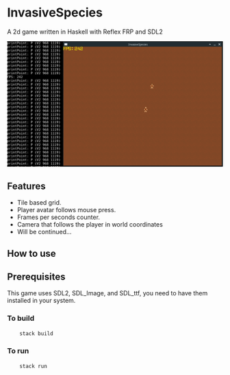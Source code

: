 # InvasiveSpecies

A 2d game written in Haskell with Reflex FRP and SDL2 

![Example with open terminal](Example.png)

## Features

* Tile based grid.
* Player avatar follows mouse press.
* Frames per seconds counter.
* Camera that follows the player in world coordinates
* Will be continued...

## How to use

## Prerequisites
This game uses SDL2, SDL_Image, and SDL_ttf, you need to have them installed in your system.

### To build

```bash
    stack build
```

### To run

```bash
    stack run
